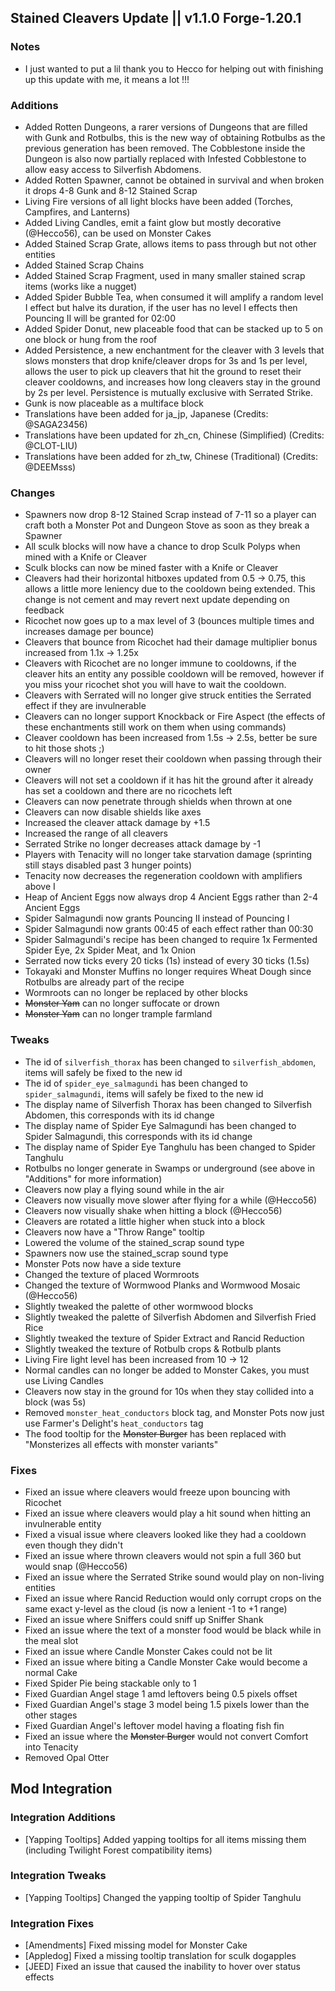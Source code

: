 ## Stained Cleavers Update || v1.1.0 Forge-1.20.1

### Notes
- I just wanted to put a lil thank you to Hecco for helping out with finishing up this update with me, it means a lot !!!

### Additions
- Added Rotten Dungeons, a rarer versions of Dungeons that are filled with Gunk and Rotbulbs, this is the new way of
obtaining Rotbulbs as the previous generation has been removed. The Cobblestone inside the Dungeon is also now partially
replaced with Infested Cobblestone to allow easy access to Silverfish Abdomens.
- Added Rotten Spawner, cannot be obtained in survival and when broken it drops 4-8 Gunk and 8-12 Stained Scrap
- Living Fire versions of all light blocks have been added (Torches, Campfires, and Lanterns)
- Added Living Candles, emit a faint glow but mostly decorative (@Hecco56), can be used on Monster Cakes
- Added Stained Scrap Grate, allows items to pass through but not other entities
- Added Stained Scrap Chains
- Added Stained Scrap Fragment, used in many smaller stained scrap items (works like a nugget)
- Added Spider Bubble Tea, when consumed it will amplify a random level I effect but halve its duration, if the user
has no level I effects then Pouncing II will be granted for 02:00
- Added Spider Donut, new placeable food that can be stacked up to 5 on one block or hung from the roof
- Added Persistence, a new enchantment for the cleaver with 3 levels that slows monsters that drop knife/cleaver drops 
for 3s and 1s per level, allows the user to pick up cleavers that hit the ground to reset their cleaver cooldowns, and increases how long cleavers 
stay in the ground by 2s per level. Persistence is mutually exclusive with Serrated Strike.
- Gunk is now placeable as a multiface block
- Translations have been added for ja_jp, Japanese (Credits: @SAGA23456)
- Translations have been updated for zh_cn, Chinese (Simplified) (Credits: @CLOT-LIU)
- Translations have been added for zh_tw, Chinese (Traditional) (Credits: @DEEMsss)

### Changes
- Spawners now drop 8-12 Stained Scrap instead of 7-11 so a player can craft both a Monster Pot and Dungeon Stove
  as soon as they break a Spawner
- All sculk blocks will now have a chance to drop Sculk Polyps when mined with a Knife or Cleaver
- Sculk blocks can now be mined faster with a Knife or Cleaver
- Cleavers had their horizontal hitboxes updated from 0.5 -> 0.75, this allows a little more leniency due to the cooldown being extended.
This change is not cement and may revert next update depending on feedback
- Ricochet now goes up to a max level of 3 (bounces multiple times and increases damage per bounce)
- Cleavers that bounce from Ricochet had their damage multiplier bonus increased from 1.1x -> 1.25x
- Cleavers with Ricochet are no longer immune to cooldowns, if the cleaver hits an entity any possible cooldown will
be removed, however if you miss your ricochet shot you will have to wait the cooldown.
- Cleavers with Serrated will no longer give struck entities the Serrated effect if they are invulnerable
- Cleavers can no longer support Knockback or Fire Aspect (the effects of these enchantments still work on them when using commands)
- Cleaver cooldown has been increased from 1.5s -> 2.5s, better be sure to hit those shots ;)
- Cleavers will no longer reset their cooldown when passing through their owner
- Cleavers will not set a cooldown if it has hit the ground after it already has set a cooldown and there are no ricochets left
- Cleavers can now penetrate through shields when thrown at one
- Cleavers can now disable shields like axes
- Increased the cleaver attack damage by +1.5
- Increased the range of all cleavers
- Serrated Strike no longer decreases attack damage by -1
- Players with Tenacity will no longer take starvation damage (sprinting still stays disabled past 3 hunger points)
- Tenacity now decreases the regeneration cooldown with amplifiers above I
- Heap of Ancient Eggs now always drop 4 Ancient Eggs rather than 2-4 Ancient Eggs
- Spider Salmagundi now grants Pouncing II instead of Pouncing I
- Spider Salmagundi now grants 00:45 of each effect rather than 00:30
- Spider Salmagundi's recipe has been changed to require 1x Fermented Spider Eye, 2x Spider Meat, and 1x Onion
- Serrated now ticks every 20 ticks (1s) instead of every 30 ticks (1.5s)
- Tokayaki and Monster Muffins no longer requires Wheat Dough since Rotbulbs are already part of the recipe
- Wormroots can no longer be replaced by other blocks
- ~~Monster Yam~~ can no longer suffocate or drown
- ~~Monster Yam~~ can no longer trample farmland

### Tweaks
- The id of `silverfish_thorax` has been changed to `silverfish_abdomen`, items will safely be fixed to the new id
- The id of `spider_eye_salmagundi` has been changed to `spider_salmagundi`, items will safely be fixed to the new id
- The display name of Silverfish Thorax has been changed to Silverfish Abdomen, this corresponds with its id change
- The display name of Spider Eye Salmagundi has been changed to Spider Salmagundi, this corresponds with its id change
- The display name of Spider Eye Tanghulu has been changed to Spider Tanghulu
- Rotbulbs no longer generate in Swamps or underground (see above in "Additions" for more information)
- Cleavers now play a flying sound while in the air
- Cleavers now visually move slower after flying for a while (@Hecco56)
- Cleavers now visually shake when hitting a block (@Hecco56)
- Cleavers are rotated a little higher when stuck into a block
- Cleavers now have a "Throw Range" tooltip
- Lowered the volume of the stained_scrap sound type
- Spawners now use the stained_scrap sound type
- Monster Pots now have a side texture
- Changed the texture of placed Wormroots
- Changed the texture of Wormwood Planks and Wormwood Mosaic (@Hecco56)
- Slightly tweaked the palette of other wormwood blocks
- Slightly tweaked the palette of Silverfish Abdomen and Silverfish Fried Rice
- Slightly tweaked the texture of Spider Extract and Rancid Reduction
- Slightly tweaked the texture of Rotbulb crops & Rotbulb plants
- Living Fire light level has been increased from 10 -> 12
- Normal candles can no longer be added to Monster Cakes, you must use Living Candles
- Cleavers now stay in the ground for 10s when they stay collided into a block (was 5s)
- Removed `monster_heat_conductors` block tag, and Monster Pots now just use Farmer's Delight's `heat_conductors` tag
- The food tooltip for the ~~Monster Burger~~ has been replaced with "Monsterizes all effects with monster variants"

### Fixes
- Fixed an issue where cleavers would freeze upon bouncing with Ricochet
- Fixed an issue where cleavers would play a hit sound when hitting an invulnerable entity
- Fixed a visual issue where cleavers looked like they had a cooldown even though they didn't
- Fixed an issue where thrown cleavers would not spin a full 360 but would snap (@Hecco56)
- Fixed an issue where the Serrated Strike sound would play on non-living entities
- Fixed an issue where Rancid Reduction would only corrupt crops on the same exact y-level as the cloud (is now a lenient -1 to +1 range)
- Fixed an issue where Sniffers could sniff up Sniffer Shank
- Fixed an issue where the text of a monster food would be black while in the meal slot
- Fixed an issue where Candle Monster Cakes could not be lit
- Fixed an issue where biting a Candle Monster Cake would become a normal Cake
- Fixed Spider Pie being stackable only to 1
- Fixed Guardian Angel stage 1 amd leftovers being 0.5 pixels offset
- Fixed Guardian Angel's stage 3 model being 1.5 pixels lower than the other stages
- Fixed Guardian Angel's leftover model having a floating fish fin
- Fixed an issue where the ~~Monster Burger~~ would not convert Comfort into Tenacity
- Removed Opal Otter

## Mod Integration
### Integration Additions
- [Yapping Tooltips] Added yapping tooltips for all items missing them (including Twilight Forest compatibility items)

### Integration Tweaks
- [Yapping Tooltips] Changed the yapping tooltip of Spider Tanghulu

### Integration Fixes
- [Amendments] Fixed missing model for Monster Cake
- [Appledog] Fixed a missing tooltip translation for sculk dogapples
- [JEED] Fixed an issue that caused the inability to hover over status effects